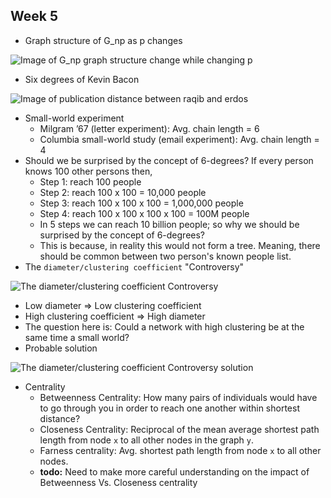 ## Week 5
* Graph structure of G_np as p changes

![Image of G_np graph structure change while changing p](https://github.com/biqar/Fall-2020-ITCS-8010-TopicsInCS/blob/master/resource/w5-g_np-change.png)
* Six degrees of Kevin Bacon

![Image of publication distance between raqib and erdos](https://github.com/biqar/Fall-2020-ITCS-8010-TopicsInCS/blob/master/resource/w5-erdos-raqib-pub-distance.png)
* Small-world experiment
  * Milgram ’67 (letter experiment): Avg. chain length = 6
  * Columbia small-world study (email experiment): Avg. chain length = 4
* Should we be surprised by the concept of 6-degrees? If every person knows 100 other persons then,
  * Step 1: reach 100 people
  * Step 2: reach 100 x 100 = 10,000 people
  * Step 3: reach 100 x 100 x 100 = 1,000,000 people
  * Step 4: reach 100 x 100 x 100 x 100 = 100M people
  * In 5 steps we can reach 10 billion people; so why we should be surprised by the concept of 6-degrees?
  * This is because, in reality this would not form a tree. Meaning, there should be common between two person's known people list.
* The `diameter/clustering coefficient` "Controversy"

![The diameter/clustering coefficient Controversy](https://github.com/biqar/Fall-2020-ITCS-8010-TopicsInCS/blob/master/resource/w5-diameter_clustering-coefficient-controversy.png)
  * Low diameter => Low clustering coefficient
  * High clustering coefficient => High diameter
  * The question here is: Could a network with high clustering be at the same time a small world?
  * Probable solution

![The diameter/clustering coefficient Controversy solution](https://github.com/biqar/Fall-2020-ITCS-8010-TopicsInCS/blob/master/resource/w5-diameter_clustering-coefficient-controversy_solution.png)
* Centrality
  * Betweenness Centrality: How many pairs of individuals would have to go through you in order to reach one another within shortest distance?
  * Closeness Centrality: Reciprocal of the mean average shortest path length from node `x` to all other nodes in the graph `y`.
  * Farness centrality: Avg. shortest path length from node `x` to all other nodes.
  * **todo:** Need to make more careful understanding on the impact of Betweenness Vs. Closeness centrality
